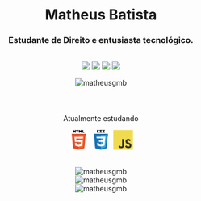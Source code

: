 <h1 align="center">Matheus Batista</h1>
<h3 align="center"><b>Estudante de Direito e entusiasta tecnológico.</b></h3><br>
<div align="center" alt="badges">
    <a href="https://www.linkedin.com/in/matheusgmb/" target="_blank"><img src="https://img.shields.io/badge/LinkedIn-0077B5?style=for-the-badge&logo=linkedin&logoColor=white"></a>
    <a href = "mailto:matheusgmb@outlook.com"><img src="https://img.shields.io/badge/Microsoft_Outlook-0078D4?style=for-the-badge&logo=microsoft-outlook&logoColor=white" target="_blank"></a>
    <a href="https://www.instagram.com/matheus.gmb/" target="_blank"><img src="https://img.shields.io/badge/-Instagram-%23E4405F?style=for-the-badge&logo=instagram&logoColor=white" target="_blank"></a>
    <a href="https://www.twitch.tv/saekyzz" target="_blank"><img src="https://img.shields.io/badge/Twitch-9146FF?style=for-the-badge&logo=twitch&logoColor=white" target="_blank"></a><br>
    <p><img src="https://komarev.com/ghpvc/?username=matheusgmb&label=Profile%20views&color=c20054&style=flat" alt="matheusgmb"/></p>
</div>
<br>
<div align="center" alt="currently">
    <h3></h3>Atualmente estudando</h3>
    <p><a href="https://www.w3.org/html/" target="_blank" rel="noreferrer"><img src="https://raw.githubusercontent.com/devicons/devicon/master/icons/html5/html5-original-wordmark.svg" alt="html5" width="40" height="40"/></a>
    <a href="https://www.w3schools.com/css/" target="_blank" rel="noreferrer"><img src="https://raw.githubusercontent.com/devicons/devicon/master/icons/css3/css3-original-wordmark.svg" alt="css3" width="40" height="40"/></a>
    <a href="https://developer.mozilla.org/en-US/docs/Web/JavaScript" target="_blank" rel="noreferrer"> <img src="https://raw.githubusercontent.com/devicons/devicon/master/icons/javascript/javascript-original.svg" alt="javascript" width="40" height="40"/></a></p>
    </div>
<br>
<div align="center">
    <img src="https://github-readme-streak-stats.herokuapp.com/?user=matheusgmb&theme=dark" alt="matheusgmb"/><br>
    <img src="https://github-readme-stats.vercel.app/api?username=matheusgmb&show_icons=true&theme=dark&locale=en" alt="matheusgmb" /><br>
    <img src="https://github-readme-stats.vercel.app/api/top-langs?username=matheusgmb&show_icons=true&theme=dark&locale=en&layout=compact" alt="matheusgmb"/>
</div>
